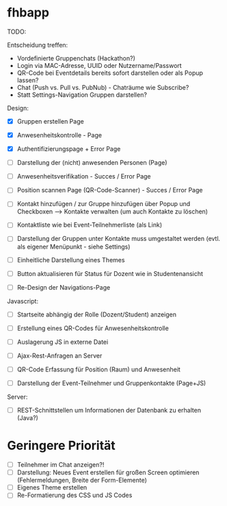 fhbapp
======
TODO:

Entscheidung treffen:
- Vordefinierte Gruppenchats (Hackathon?)
- Login via MAC-Adresse, UUID oder Nutzername/Passwort
- QR-Code bei Eventdetails bereits sofort darstellen oder als Popup lassen?
- Chat (Push vs. Pull vs. PubNub) - Chaträume wie Subscribe?
- Statt Settings-Navigation Gruppen darstellen?


Design:
- [x] Gruppen erstellen Page
- [x] Anwesenheitskontrolle - Page
- [x] Authentifizierungspage + Error Page
- [ ] Darstellung der (nicht) anwesenden Personen (Page)
- [ ] Anwesenheitsverifikation - Succes / Error Page
- [ ] Position scannen Page (QR-Code-Scanner) - Succes / Error Page
- [ ] Kontakt hinzufügen / zur Gruppe hinzufügen über Popup und Checkboxen --> Kontakte verwalten (um auch Kontakte zu löschen)
- [ ] Kontaktliste wie bei Event-Teilnehmerliste (als Link)
- [ ] Darstellung der Gruppen unter Kontakte muss umgestaltet werden (evtl. als eigener Menüpunkt - siehe Settings)
- [ ] Einheitliche Darstellung eines Themes
- [ ] Button aktualisieren für Status für Dozent wie in Studentenansicht
- [ ] Re-Design der Navigations-Page


Javascript:
- [ ] Startseite abhängig der Rolle (Dozent/Student) anzeigen
- [ ] Erstellung eines QR-Codes für Anwesenheitskontrolle
- [ ] Auslagerung JS in externe Datei
- [ ] Ajax-Rest-Anfragen an Server
- [ ] QR-Code Erfassung für Position (Raum) und Anwesenheit
- [ ] Darstellung der Event-Teilnehmer und Gruppenkontakte (Page+JS)


Server:
- [ ] REST-Schnittstellen um Informationen der Datenbank zu erhalten (Java?)


Geringere Priorität
===
- [ ] Teilnehmer im Chat anzeigen?!
- [ ] Darstellung: Neues Event erstellen für großen Screen optimieren (Fehlermeldungen, Breite der Form-Elemente)
- [ ] Eigenes Theme erstellen
- [ ] Re-Formatierung des CSS und JS Codes
